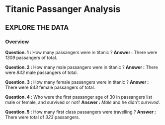 # Titanic Passanger Analysis
## EXPLORE THE DATA
### Overview
**Question. 1 :** How many passangers were in titanic ?
**Answer :** There were *1309* passangers of total.

**Question. 2 :** How many male passangers were in titanic ?
**Answer :** There were *843* male passangers of total.

**Question. 3 :** How many female passangers were in titanic ?
**Answer :** There were *843* female passangers of total.

**Question. 4 :** Who were the first passanger age of 30 in passangers list male or female, and survived or not?
**Answer :** *Male* and he didn't *survived*.

**Question. 5 :** How many first class passangers were travelling ?
**Answer :** There were total of *323* passangers.


<!-- # Titanic Passangers Predictions -->

<!-- Ref: DataFrames -->